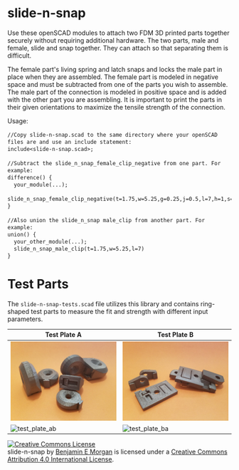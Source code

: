 # slide-n-snap

Use these openSCAD modules to attach two FDM 3D printed parts together securely without requiring additional hardware.  The two parts, male and female, slide and snap together. They can attach so that separating them is difficult.

The female part's living spring and latch snaps and locks the male part in place when they are assembled. The female part is modeled in negative space and must be subtracted from one of the parts you wish to assemble. The male part of the connection is modeled in positive space and is added with the other part you are assembling. It is important to print the parts in their given orientations to maximize the tensile strength of the connection.

Usage:
```
//Copy slide-n-snap.scad to the same directory where your openSCAD files are and use an include statement:
include<slide-n-snap.scad>;

//Subtract the slide_n_snap_female_clip_negative from one part. For example:
difference() {
  your_module(...);
  slide_n_snap_female_clip_negative(t=1.75,w=5.25,g=0.25,j=0.5,l=7,h=1,s=0.8,a=7,c=20);
}

//Also union the slide_n_snap male_clip from another part. For example:
union() {
  your_other_module(...);
  slide_n_snap_male_clip(t=1.75,w=5.25,l=7)
}
```

# Test Parts

The `slide-n-snap-tests.scad` file utilizes this library and contains ring-shaped test parts to measure the fit and strength with different input parameters.

| Test Plate A | Test Plate B |
| --- | --- |
| ![test_plate_ap](img/slide_n_snap_test_a_photo.jpg) | ![test_plate_bp](img/slide_n_snap_test_b_photo.jpg) |
| ![test_plate_ab](img/slide_n_snap_test_a_render.png) | ![test_plate_ba](img/slide_n_snap_test_b_render.png) |


<a rel="license" href="http://creativecommons.org/licenses/by/4.0/"><img alt="Creative Commons License" style="border-width:0" src="https://i.creativecommons.org/l/by/4.0/88x31.png" /></a><br />
<span xmlns:dct="http://purl.org/dc/terms/" property="dct:title">slide-n-snap</span> by <a xmlns:cc="http://creativecommons.org/ns#" href="https://github.com/benjamin-edward-morgan/slide-n-snap" property="cc:attributionName" rel="cc:attributionURL">Benjamin E Morgan</a> is licensed under a <a rel="license" href="http://creativecommons.org/licenses/by/4.0/">Creative Commons Attribution 4.0 International License</a>.
